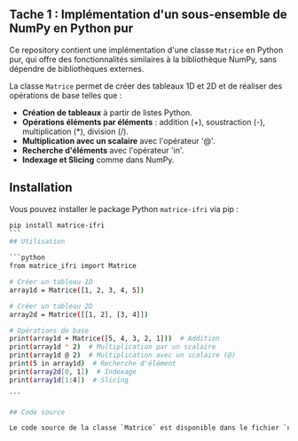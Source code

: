 ## Tache 1 : Implémentation d'un sous-ensemble de NumPy en Python pur

Ce repository contient une implémentation d'une classe `Matrice` en Python pur, qui offre des fonctionnalités similaires à la bibliothèque NumPy, sans dépendre de bibliothèques externes.

La classe `Matrice` permet de créer des tableaux 1D et 2D et de réaliser des opérations de base telles que :

- **Création de tableaux** à partir de listes Python.
- **Opérations éléments par éléments** : addition (+), soustraction (-), multiplication (\*), division (/).
- **Multiplication avec un scalaire** avec l'opérateur '@'.
- **Recherche d'éléments** avec l'opérateur 'in'.
- **Indexage et Slicing** comme dans NumPy.

## Installation

Vous pouvez installer le package Python `matrice-ifri` via pip :

````bash
pip install matrice-ifri
```
## Utilisation

```python
from matrice_ifri import Matrice

# Créer un tableau 1D
array1d = Matrice([1, 2, 3, 4, 5])

# Créer un tableau 2D
array2d = Matrice([[1, 2], [3, 4]])

# Opérations de base
print(array1d + Matrice([5, 4, 3, 2, 1]))  # Addition
print(array1d * 2)  # Multiplication par un scalaire
print(array1d @ 2)  # Multiplication avec un scalaire (@)
print(5 in array1d)  # Recherche d'élément
print(array2d[0, 1])  # Indexage
print(array1d[1:4])  # Slicing

```

## Code source

Le code source de la classe `Matrice` est disponible dans le fichier `numpy.py` du dossier `task_1`.
